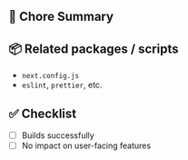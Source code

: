 ## 🔧 Chore Summary

<!-- What task was done (e.g., upgrade package, CI config)? -->

## 📦 Related packages / scripts

- `next.config.js`
- `eslint`, `prettier`, etc.

## ✅ Checklist

- [ ] Builds successfully
- [ ] No impact on user-facing features
